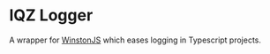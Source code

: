 # IQZ Logger

A wrapper for [WinstonJS][link-winston] which eases logging in Typescript projects.

[link-winston]: https://github.com/winstonjs/winston
